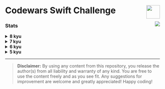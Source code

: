 <h1>Codewars Swift Challenge<a href="https://gph.is/st/mqqDGdx"><img src="https://git.io/JMd4a" height="44" align="right"></a></h1>

<div align="left">
  <a href="https://www.codewars.com/users/gospodi-dev/badges/large"><img src="https://www.codewars.com/users/gospodi-dev/badges/large" align="right"></img></a>
</div>


### Stats

<details><summary><b>8 kyu</b></summary>

  <br>

| Kata | Solution | Repository |
|:-----|:--------:|:----------:|
| [**Multiply**](https://www.codewars.com/kata/50654ddff44f800200000004/train/swift) | ✅ [**SOLVED**](https://www.codewars.com/kata/50654ddff44f800200000004/solutions) | [**OPEN**](https://github.com/gospodi-dev/Codewars_Swift_Challenge/tree/main/8%20kyu/02.%20Multiply_8kyu.playground) |
| [**Gravity Flip**](https://www.codewars.com/kata/5f70c883e10f9e0001c89673) | 💡 In process | 🛠 Soon |

</details>

<details><summary><b>7 kyu</b></summary>

  ```
  I'LL FILL THIS IN COMING SOON.
  ```

</details>

<details><summary><b>6 kyu</b></summary>
  
  ```
  I'LL FILL THIS IN COMING SOON.
  ```
  
</details>

<details><summary><b>5 kyu</b></summary>
  
  ```
  I'LL FILL THIS IN COMING SOON.
  ```
  
</details>

<hr>

<blockquote>
<b>Disclaimer:</b> By using any content from this repository, you release the author(s) from all liability and warranty of any kind. You are free to use the content freely and as you see fit. Any suggestions for improvement are welcome and greatly appreciated! Happy coding!
</blockquote>

